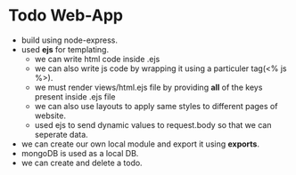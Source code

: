 # Todo Web-App

* build using node-express.
* used **ejs** for templating.
    * we can write html code inside .ejs
    * we can also write js code by wrapping
    it using a particuler tag(<% js %>).
    * we must render views/html.ejs file by providing **all** of the keys present inside .ejs file
    * we can also use layouts to apply same styles to different pages of website.
    * used ejs to send dynamic values to request.body so that we can seperate data.
* we can create our own local module and export it using **exports**.
* mongoDB is used as a local DB.
* we can create and delete a todo.
